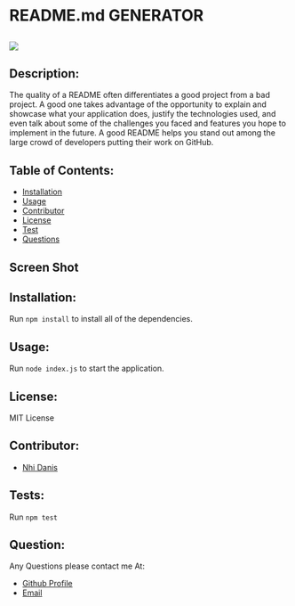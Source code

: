 
  
# README.md GENERATOR

## <img src="https://img.shields.io/badge/LICENSE-mit-green"/>

## Description:
The quality of a README often differentiates a good project from a bad project. A good one takes advantage of the opportunity to explain and showcase what your application does, justify the technologies used, and even talk about some of the challenges you faced and features you hope to implement in the future. A good README helps you stand out among the large crowd of developers putting their work on GitHub.



## Table of Contents:

* [Installation](#installation)
* [Usage](#usage)
* [Contributor](#contributor)
* [License](#license)
* [Test](#test)
* [Questions](#question)

## Screen Shot

## Installation:
Run `npm install` to install all of the dependencies.



## Usage: 
Run `node index.js` to start the application.



## License:
MIT License


## Contributor:
* [Nhi Danis](https://github.com/NhiDanis)


## Tests:
Run `npm test`

## Question:
Any Questions please contact me At:
* [Github Profile](https://github.com/NhiDanis)
* [Email](a.nhi1001@gmail.com)



